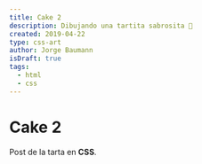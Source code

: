 ```yaml
---
title: Cake 2
description: Dibujando una tartita sabrosita 🎂
created: 2019-04-22
type: css-art
author: Jorge Baumann
isDraft: true
tags:
  - html
  - css
---
```


# Cake 2

Post de la tarta en **CSS**.
